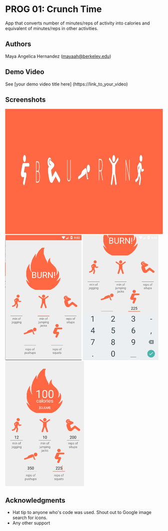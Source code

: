 # PROG 01: Crunch Time

App that converts number of minutes/reps of activity into calories and equivalent of minutes/reps in other activities.

## Authors

Maya Angelica Hernandez ([mayaah@berkeley.edu](mailto:mayaah@berkeley.edu))

## Demo Video

See [your demo video title here] (https://link_to_your_video)

## Screenshots
<img src="screenshots/burntitleimage.jpg" height="400">

<img src="screenshots/Screen Shot 2016-02-04 at 6.02.45 PM.png" height="400">
<img src="screenshots/Screen Shot 2016-02-04 at 6.05.01 PM.png" height="400">
<img src="screenshots/Screen Shot 2016-02-04 at 6.05.19 PM.png" height="400">

## Acknowledgments

* Hat tip to anyone who's code was used. Shout out to Google image search for icons.
* Any other support

